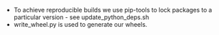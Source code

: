 - To achieve reproducible builds we use pip-tools to lock packages to a particular version - see
  update_python_deps.sh
- write_wheel.py is used to generate our wheels.
